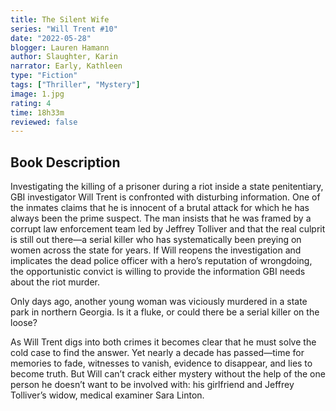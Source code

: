 ```yaml
---
title: The Silent Wife
series: "Will Trent #10"
date: "2022-05-28"
blogger: Lauren Hamann
author: Slaughter, Karin
narrator: Early, Kathleen
type: "Fiction"
tags: ["Thriller", "Mystery"]
image: 1.jpg
rating: 4
time: 18h33m
reviewed: false
---
```


## Book Description

Investigating the killing of a prisoner during a riot inside a state penitentiary, GBI investigator Will Trent is confronted with disturbing information. One of the inmates claims that he is innocent of a brutal attack for which he has always been the prime suspect. The man insists that he was framed by a corrupt law enforcement team led by Jeffrey Tolliver and that the real culprit is still out there—a serial killer who has systematically been preying on women across the state for years. If Will reopens the investigation and implicates the dead police officer with a hero’s reputation of wrongdoing, the opportunistic convict is willing to provide the information GBI needs about the riot murder.

Only days ago, another young woman was viciously murdered in a state park in northern Georgia. Is it a fluke, or could there be a serial killer on the loose?

As Will Trent digs into both crimes it becomes clear that he must solve the cold case to find the answer. Yet nearly a decade has passed—time for memories to fade, witnesses to vanish, evidence to disappear, and lies to become truth. But Will can’t crack either mystery without the help of the one person he doesn’t want to be involved with: his girlfriend and Jeffrey Tolliver’s widow, medical examiner Sara Linton.
